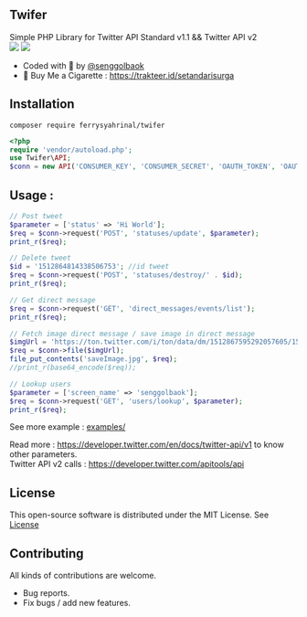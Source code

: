 ## Twifer
Simple PHP Library for Twitter API Standard v1.1 && Twitter API v2<br>
<a href="https://github.com/ferrysyahrinal/twifer"><img src="https://img.shields.io/endpoint?url=https%3A%2F%2Ftwbadges.glitch.me%2Fbadges%2Fstandard"></a>
<a href="https://github.com/ferrysyahrinal/twifer"><img src="https://img.shields.io/endpoint?url=https%3A%2F%2Ftwbadges.glitch.me%2Fbadges%2Fv2"></a>
- Coded with :smoking: by [@senggolbaok](https://twitter.com/senggolbaok)
- :smoking: Buy Me a Cigarette : https://trakteer.id/setandarisurga

## Installation
```
composer require ferrysyahrinal/twifer
```

```php
<?php
require 'vendor/autoload.php';
use Twifer\API;
$conn = new API('CONSUMER_KEY', 'CONSUMER_SECRET', 'OAUTH_TOKEN', 'OAUTH_TOKEN_SECRET');
```


## Usage :
```php
// Post tweet
$parameter = ['status' => 'Hi World'];
$req = $conn->request('POST', 'statuses/update', $parameter);
print_r($req);
```

```php
// Delete tweet
$id = '1512864814338506753'; //id tweet
$req = $conn->request('POST', 'statuses/destroy/' . $id);
print_r($req);
```

```php
// Get direct message
$req = $conn->request('GET', 'direct_messages/events/list');
print_r($req);
```

```php
// Fetch image direct message / save image in direct message
$imgUrl = 'https://ton.twitter.com/i/ton/data/dm/1512867595292057605/1512867589323882496/_6uELIwA.png'; //img url in direct message
$req = $conn->file($imgUrl);
file_put_contents('saveImage.jpg', $req);
//print_r(base64_encode($req));
```

```php
// Lookup users
$parameter = ['screen_name' => 'senggolbaok'];
$req = $conn->request('GET', 'users/lookup', $parameter);
print_r($req);
```

See more example : [examples/](examples/)

Read more : https://developer.twitter.com/en/docs/twitter-api/v1 to know other parameters. <br>
Twitter API v2 calls : https://developer.twitter.com/apitools/api

## License
This open-source software is distributed under the MIT License. See [License](LICENSE)

## Contributing
All kinds of contributions are welcome.
- Bug reports.
- Fix bugs / add new features.
